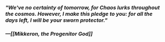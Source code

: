 ### *"We've no certainty of tomorrow, for Chaos lurks throughout the cosmos. However, I make this pledge to you: for all the days left, I will be your sworn protector."*
### *—[[Mikkeron, the Progenitor God]]*

